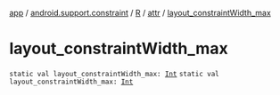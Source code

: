[app](../../../index.md) / [android.support.constraint](../../index.md) / [R](../index.md) / [attr](index.md) / [layout_constraintWidth_max](.)

# layout_constraintWidth_max

`static val layout_constraintWidth_max: `[`Int`](https://kotlinlang.org/api/latest/jvm/stdlib/kotlin/-int/index.html)
`static val layout_constraintWidth_max: `[`Int`](https://kotlinlang.org/api/latest/jvm/stdlib/kotlin/-int/index.html)